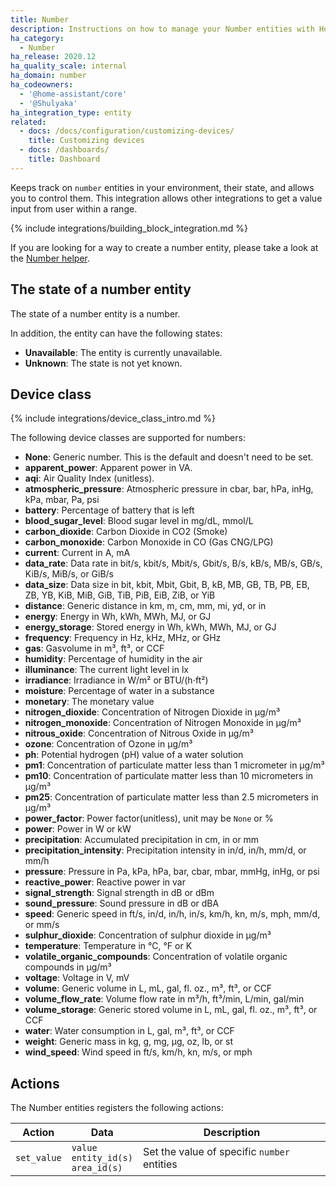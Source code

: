 ```yaml
---
title: Number
description: Instructions on how to manage your Number entities with Home Assistant.
ha_category:
  - Number
ha_release: 2020.12
ha_quality_scale: internal
ha_domain: number
ha_codeowners:
  - '@home-assistant/core'
  - '@Shulyaka'
ha_integration_type: entity
related:
  - docs: /docs/configuration/customizing-devices/
    title: Customizing devices
  - docs: /dashboards/
    title: Dashboard
---
```


Keeps track on `number` entities in your environment, their state, and allows you to control them. This integration allows other integrations to get a value input from user within a range.

{% include integrations/building_block_integration.md %}

If you are looking for a way to create a number entity, please take a look at the [Number helper](/integrations/input_number).

## The state of a number entity

The state of a number entity is a number.

In addition, the entity can have the following states:

- **Unavailable**: The entity is currently unavailable.
- **Unknown**: The state is not yet known.

## Device class

{% include integrations/device_class_intro.md %}

The following device classes are supported for numbers:

- **None**: Generic number. This is the default and doesn't need to be set.
- **apparent_power**: Apparent power in VA.
- **aqi**: Air Quality Index (unitless).
- **atmospheric_pressure**: Atmospheric pressure in cbar, bar, hPa, inHg, kPa, mbar, Pa, psi
- **battery**: Percentage of battery that is left
- **blood_sugar_level**: Blood sugar level in mg/dL, mmol/L
- **carbon_dioxide**: Carbon Dioxide in CO2 (Smoke)
- **carbon_monoxide**: Carbon Monoxide in CO (Gas CNG/LPG)
- **current**: Current in A, mA
- **data_rate**: Data rate in bit/s, kbit/s, Mbit/s, Gbit/s, B/s, kB/s, MB/s, GB/s, KiB/s, MiB/s, or GiB/s
- **data_size**: Data size in bit, kbit, Mbit, Gbit, B, kB, MB, GB, TB, PB, EB, ZB, YB, KiB, MiB, GiB, TiB, PiB, EiB, ZiB, or YiB
- **distance**: Generic distance in km, m, cm, mm, mi, yd, or in
- **energy**: Energy in Wh, kWh, MWh, MJ, or GJ
- **energy_storage**: Stored energy in Wh, kWh, MWh, MJ, or GJ
- **frequency**: Frequency in Hz, kHz, MHz, or GHz
- **gas**: Gasvolume in m³, ft³, or CCF
- **humidity**: Percentage of humidity in the air
- **illuminance**: The current light level in lx
- **irradiance**: Irradiance in W/m² or BTU/(h⋅ft²)
- **moisture**: Percentage of water in a substance
- **monetary**: The monetary value
- **nitrogen_dioxide**: Concentration of Nitrogen Dioxide in µg/m³
- **nitrogen_monoxide**: Concentration of Nitrogen Monoxide in µg/m³
- **nitrous_oxide**: Concentration of Nitrous Oxide in µg/m³
- **ozone**: Concentration of Ozone in µg/m³
- **ph**: Potential hydrogen (pH) value of a water solution
- **pm1**: Concentration of particulate matter less than 1 micrometer in µg/m³
- **pm10**: Concentration of particulate matter less than 10 micrometers in µg/m³
- **pm25**: Concentration of particulate matter less than 2.5 micrometers in µg/m³
- **power_factor**: Power factor(unitless), unit may be `None` or %
- **power**: Power in W or kW
- **precipitation**: Accumulated precipitation in cm, in or mm
- **precipitation_intensity**: Precipitation intensity in in/d, in/h, mm/d, or mm/h
- **pressure**: Pressure in Pa, kPa, hPa, bar, cbar, mbar, mmHg, inHg, or psi
- **reactive_power**: Reactive power in var
- **signal_strength**: Signal strength in dB or dBm
- **sound_pressure**: Sound pressure in dB or dBA
- **speed**: Generic speed in ft/s, in/d, in/h, in/s, km/h, kn, m/s, mph, mm/d, or mm/s
- **sulphur_dioxide**: Concentration of sulphur dioxide in µg/m³
- **temperature**: Temperature in °C, °F or K
- **volatile_organic_compounds**: Concentration of volatile organic compounds in µg/m³
- **voltage**: Voltage in V, mV
- **volume**: Generic volume in L, mL, gal, fl. oz., m³, ft³, or CCF
- **volume_flow_rate**: Volume flow rate in m³/h, ft³/min, L/min, gal/min
- **volume_storage**: Generic stored volume in L, mL, gal, fl. oz., m³, ft³, or CCF
- **water**: Water consumption in L, gal, m³, ft³, or CCF
- **weight**: Generic mass in kg, g, mg, µg, oz, lb, or st
- **wind_speed**: Wind speed in ft/s, km/h, kn, m/s, or mph
 
## Actions

The Number entities registers the following actions:

| Action      | Data                                      | Description                                 |
| ----------- | ----------------------------------------- | ------------------------------------------- |
| `set_value` | `value`<br>`entity_id(s)`<br>`area_id(s)` | Set the value of specific `number` entities |

